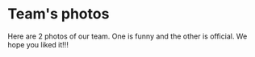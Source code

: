 Team's photos
====

Here are 2 photos of our team. One is funny and the other is official. We hope you liked it!!!
